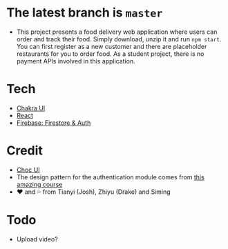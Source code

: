# The latest branch is `master`
- This project presents a food delivery web application where users can order and track their food. Simply download, unzip it and run `npm start`. You can first register as a new customer and there are placeholder restaurants for you to order food. As a student project, there is no payment APIs involved in this application.
# Tech
- [Chakra UI](https://chakra-ui.com/)
- [React](https://reactjs.org/)
- [Firebase: Firestore & Auth](https://firebase.google.com/)
# Credit
- [Choc UI](https://choc-ui.com/)
- The design pattern for the authentication module comes from [this amazing course](https://www.udemy.com/course/build-web-apps-with-react-firebase/)
- ❤ and 💦 from Tianyi (Josh), Zhiyu (Drake) and Siming
# Todo
- Upload video?

